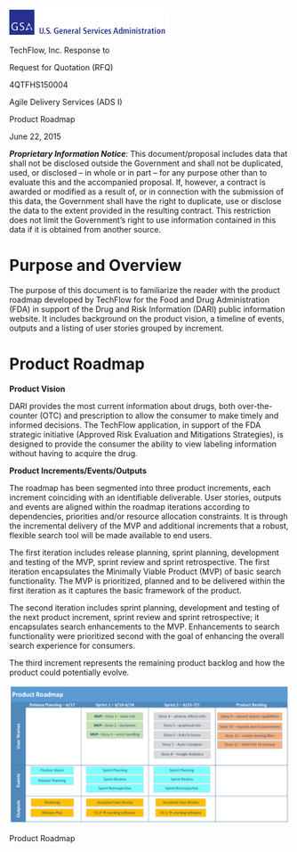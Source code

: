 ![](ProductRoadmap_TechFlow_GSAAgileBPA_.03-media/media/image1.gif)

TechFlow, Inc. Response to

Request for Quotation (RFQ)

4QTFHS150004

Agile Delivery Services (ADS I)

Product Roadmap

June 22, 2015

***Proprietary Information Notice***: This document/proposal includes
data that shall not be disclosed outside the Government and shall not be
duplicated, used, or disclosed – in whole or in part – for any purpose
other than to evaluate this and the accompanied proposal. If, however, a
contract is awarded or modified as a result of, or in connection with
the submission of this data, the Government shall have the right to
duplicate, use or disclose the data to the extent provided in the
resulting contract. This restriction does not limit the Government’s
right to use information contained in this data if it is obtained from
another source.

Purpose and Overview
====================

The purpose of this document is to familiarize the reader with the
product roadmap developed by TechFlow for the Food and Drug
Administration (FDA) in support of the Drug and Risk Information (DARI)
public information website. It includes background on the product
vision, a timeline of events, outputs and a listing of user stories
grouped by increment.

Product Roadmap
===============

**Product Vision**

DARI provides the most current information about drugs, both
over-the-counter (OTC) and prescription to allow the consumer to make
timely and informed decisions. The TechFlow application, in support of
the FDA strategic initiative (Approved Risk Evaluation and Mitigations
Strategies), is designed to provide the consumer the ability to view
labeling information without having to acquire the drug.

**Product Increments/Events/Outputs**

The roadmap has been segmented into three product increments, each
increment coinciding with an identifiable deliverable. User stories,
outputs and events are aligned within the roadmap iterations according
to dependencies, priorities and/or resource allocation constraints. It
is through the incremental delivery of the MVP and additional increments
that a robust, flexible search tool will be made available to end users.

The first iteration includes release planning, sprint planning,
development and testing of the MVP, sprint review and sprint
retrospective. The first iteration encapsulates the Minimally Viable
Product (MVP) of basic search functionality. The MVP is prioritized,
planned and to be delivered within the first iteration as it captures
the basic framework of the product.

The second iteration includes sprint planning, development and testing
of the next product increment, sprint review and sprint retrospective;
it encapsulates search enhancements to the MVP. Enhancements to search
functionality were prioritized second with the goal of enhancing the
overall search experience for consumers.

The third increment represents the remaining product backlog and how the
product could potentially evolve.

![](ProductRoadmap_TechFlow_GSAAgileBPA_.03-media/media/image5.png)

Product Roadmap

